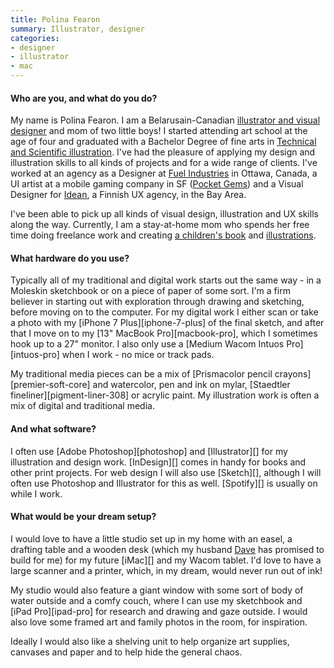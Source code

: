 ```yaml
---
title: Polina Fearon
summary: Illustrator, designer
categories:
- designer
- illustrator
- mac
---
```


#### Who are you, and what do you do?

My name is Polina Fearon. I am a Belarusain-Canadian [illustrator and visual designer](http://polinafearon.com/ "Polina's website.") and mom of two little boys! I started attending art school at the age of four and graduated with a Bachelor Degree of fine arts in [Technical and Scientific illustration](https://www.behance.net/gallery/714072/Technical-and-Scientific-Illustration "Polina's scientific illustration gallery on Behance."). I've had the pleasure of applying my design and illustration skills to all kinds of projects and for a wide range of clients. I've worked at an agency as a Designer at [Fuel Industries](https://www.fuelyouth.com/ "A creative agency in Canada.") in Ottawa, Canada, a UI artist at a mobile gaming company in SF ([Pocket Gems](https://pocketgems.com/ "A games company in San Francisco.")) and a Visual Designer for [Idean](https://www.idean.com/ "A UX agency in Finland."), a Finnish UX agency, in the Bay Area.

I've been able to pick up all kinds of visual design, illustration and UX skills along the way. Currently, I am a stay-at-home mom who spends her free time doing freelance work and creating [a children's book](https://www.behance.net/gallery/38186033/Russian-Alphabet-Boardbook "Polina's alphabet book gallery on Behance.") and [illustrations](https://www.instagram.com/polinafearonart/ "Polina's Instagram account.").

#### What hardware do you use?

Typically all of my traditional and digital work starts out the same way -  in a Moleskin sketchbook or on a piece of paper of some sort. I'm a firm believer in starting out with exploration through drawing and sketching, before moving on to the computer. For my digital work I either scan or take a photo with my [iPhone 7 Plus][iphone-7-plus] of the final sketch, and after that I move on to my [13" MacBook Pro][macbook-pro], which I sometimes hook up to a 27" monitor. I also only use a [Medium Wacom Intuos Pro][intuos-pro] when I work - no mice or track pads.

My traditional media pieces can be a mix of [Prismacolor pencil crayons][premier-soft-core] and watercolor, pen and ink on mylar, [Staedtler fineliner][pigment-liner-308] or acrylic paint. My illustration work is often a mix of digital and traditional media. 

#### And what software?

I often use [Adobe Photoshop][photoshop] and [Illustrator][] for my illustration and design work. [InDesign][] comes in handy for books and other print projects. For web design I will also use [Sketch][], although I will often use Photoshop and Illustrator for this as well. [Spotify][] is usually on while I work.

#### What would be your dream setup?

I would love to have a little studio set up in my home with an easel, a drafting table and a wooden desk (which my husband [Dave](http://davefearon.com/ "Dave's website.") has promised to build for me) for my future [iMac][] and my Wacom tablet. I'd love to have a large scanner and a printer, which, in my dream, would never run out of ink!

My studio would also feature a giant window with some sort of body of water outside and a comfy couch, where I can use my sketchbook and [iPad Pro][ipad-pro] for research and drawing and gaze outside. I would also love some framed art and family photos in the room, for inspiration. 

Ideally I would also like a shelving unit to help organize art supplies, canvases and paper and to help hide the general chaos. 